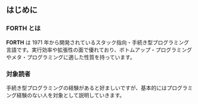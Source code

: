 ## はじめに

### FORTH とは

**FORTH** は 1971 年から開発されているスタック指向・手続き型プログラミング言語です。実行効率や拡張性の面で優れており、ボトムアップ・プログラミングやメタ・プログラミングに適した性質を持っています。

### 対象読者

手続き型プログラミングの経験があると好ましいですが、基本的にはプログラミング経験のない人を対象として説明していきます。

